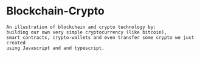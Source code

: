 # Blockchain-Crypto
    An illustration of blockchain and crypto technology by:
    building our own very simple cryptocurrency (like bitcoin), 
    smart contracts, crypto-wallets and even transfer some crypto we just created  
    using Javascript and and typescript.
